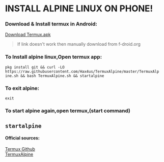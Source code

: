 
# INSTALL ALPINE LINUX ON PHONE!

###  Download & Install termux in Android:
[Download Termux.apk](https://f-droid.org/repo/com.termux_118.apk)
> If link doesn't work then manually download from f-droid.org

### To Install alpine linux,Open termux app:
`pkg install git && curl -LO https://raw.githubusercontent.com/Hax4us/TermuxAlpine/master/TermuxAlpine.sh && bash TermuxAlpine.sh && startalpine`

### To exit alpine:
`exit`

### To start alpine again,open termux,(start command)  
`startalpine`
---

####  Official sources:
[Termux Github](https://github.com/termux)  
[TermuxAlpine](https://github.com/Hax4us/TermuxAlpine)
